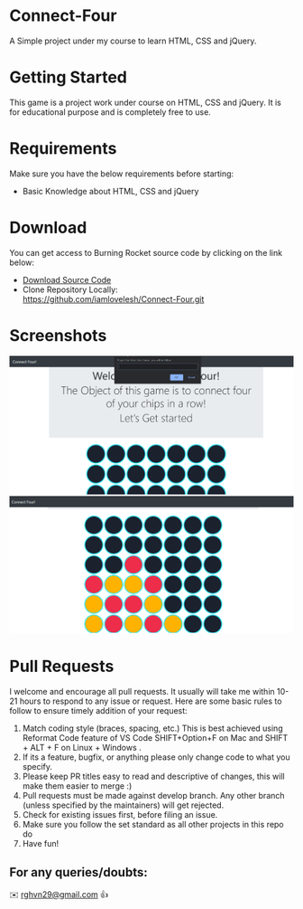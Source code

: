 # Connect-Four
A Simple project under my course to learn HTML, CSS and jQuery.
# Getting Started
This game is a project work under course on HTML, CSS and jQuery. It is for educational purpose and is completely free to use.
# Requirements
Make sure you have the below requirements before starting:
- Basic Knowledge about HTML, CSS and jQuery
# Download
You can get access to Burning Rocket source code by clicking on the link below:<br/>
- [Download Source Code](https://codeload.github.com/iamlovelesh/Connect-Four/zip/master)
- Clone Repository Locally:<br/> https://github.com/iamlovelesh/Connect-Four.git
# Screenshots
![alt text](https://github.com/iamlovelesh/Connect-Four/blob/master/Screenshot.png)
![alt text](https://github.com/iamlovelesh/Connect-Four/blob/master/board.png)

# Pull Requests
I welcome and encourage all pull requests. It usually will take me within 10-21 hours to respond to any issue or request. Here are some basic rules to follow to ensure timely addition of your request:
1. Match coding style (braces, spacing, etc.) This is best achieved using Reformat Code feature of VS Code SHIFT+Option+F on Mac and SHIFT + ALT + F on Linux + Windows .
2. If its a feature, bugfix, or anything please only change code to what you specify.
3. Please keep PR titles easy to read and descriptive of changes, this will make them easier to merge :)
4. Pull requests must be made against develop branch. Any other branch (unless specified by the maintainers) will get rejected.
5. Check for existing issues first, before filing an issue.
6. Make sure you follow the set standard as all other projects in this repo do
7. Have fun!


## For any queries/doubts:

:envelope: rghvn29@gmail.com :thumbsup:

